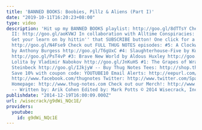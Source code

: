 ```yaml
---
title: 'BANNED BOOKS: Boobies, Pillz & Aliens (Part I)'
date: "2019-10-11T16:20:23+08:00"
type: video
description: 'Hit up my BANNED BOOKS playlist: http://goo.gl/8dTTsY Check out PART
  II: http://goo.gl/aoKVWJ In collaboration with Alltime Conspiracies: http://goo.gl/NQ5wwu
  Get your learn on by hittin'' that SUBSCRIBE button! One click for a smarter you:
  http://goo.gl/N4Fse9 Check out FULL THUG NOTES episodes: #5: A Clockwork Orange
  by Anthony Burgess http://goo.gl/T6gUxC #4: Slaughterhouse-Five by Kurt Vonnegut
  http://goo.gl/PsT4vP #3: Brave New World by Aldous Huxley http://goo.gl/AvrdVe #2:
  Lolita by Vladimir Nabokov http://goo.gl/JnKuHS #1: The Grapes of Wrath by John
  Steinbeck http://goo.gl/IJkjyW -- Buy Thug Notes Tees: http://shop.thug-notes.com
  Save 10% with coupon code: YOUTUBE10 Email Alerts: http://eepurl.com/bcSRD9 Facebook:
  http://www.facebook.com/thugnotes Twitter: http://www.twitter.com/SparkySweetsPhD
  Homepage: http://www.thug-notes.com Check out our Merch!: http://www.wisecrack.co/store
  -- Written by: Arik Cohen Edited by: Mark Potts © 2014 Wisecrack, Inc'
publishdate: "2014-12-19T16:00:09.000Z"
url: /wisecrack/g9dWi_NQc1E/
providers:
  youtube:
    id: g9dWi_NQc1E
---
```

